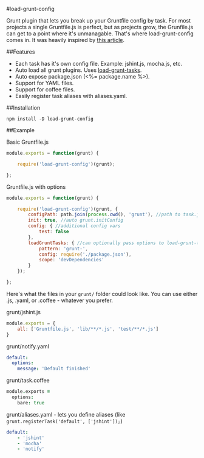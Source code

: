 #load-grunt-config

Grunt plugin that lets you break up your Gruntfile config by task.  For most projects a single Gruntfile.js is perfect, but as projects grow, the Grunfile.js can get to a point where it's unmanagable.  That's where load-grunt-config comes in.  It was heavily inspired by [this article](http://www.thomasboyt.com/2013/09/01/maintainable-grunt.html).

##Features

- Each task has it's own config file. Example: jshint.js, mocha.js, etc.
- Auto load all grunt plugins.  Uses [load-grunt-tasks](https://github.com/sindresorhus/load-grunt-tasks).
- Auto expose package.json (<%= package.name %>).
- Support for YAML files.
- Support for coffee files.
- Easily register task aliases with aliases.yaml.

##Installation

`npm install -D load-grunt-config`

##Example

Basic Gruntfile.js
```javascript
module.exports = function(grunt) {

	require('load-grunt-config')(grunt);

};
```

Gruntfile.js with options
```javascript
module.exports = function(grunt) {

	require('load-grunt-config')(grunt, {
		configPath: path.join(process.cwd(), 'grunt'), //path to task.js files, defaults to grunt dir
		init: true, //auto grunt.initConfig
		config: { //additional config vars
			test: false
		},
		loadGruntTasks: { //can optionally pass options to load-grunt-tasks.  If you set to false, it will disable auto loading tasks.
			pattern: 'grunt-',
			config: require('./package.json'),
			scope: 'devDependencies'
		}
	});

};
```

Here's what the files in your `grunt/` folder could look like.  You can use either .js, .yaml, or .coffee - whatever you prefer.

grunt/jshint.js
```javascript
module.exports = {
	all: ['Gruntfile.js', 'lib/**/*.js', 'test/**/*.js']
}
```

grunt/notify.yaml
```yaml
default:
  options:
    message: 'Default finished'
```

grunt/task.coffee
```coffee
module.exports =
  options:
    bare: true
```

grunt/aliases.yaml - lets you define aliases (like `grunt.registerTask('default', ['jshint']);`)
```yaml
default:
	- 'jshint'
	- 'mocha'
	- 'notify'
```
